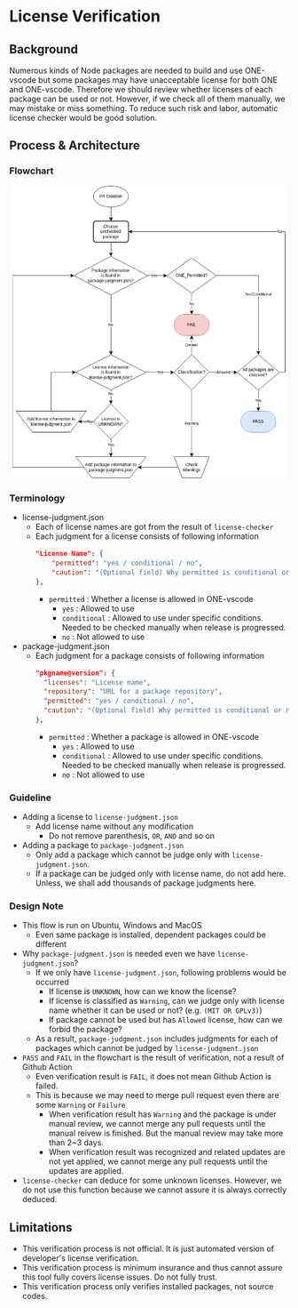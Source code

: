 # License Verification

## Background

Numerous kinds of Node packages are needed to build and use ONE-vscode but some packages may have unacceptable license for both ONE and ONE-vscode.
Therefore we should review whether licenses of each package can be used or not.
However, if we check all of them manually, we may mistake or miss something.
To reduce such risk and labor, automatic license checker would be good solution.

## Process & Architecture

### Flowchart

![flowchart](flowchart.png)

### Terminology

- license-judgment.json
  - Each of license names are got from the result of `license-checker`
  - Each judgment for a license consists of following information
    ```json
    "License Name": {
        "permitted": "yes / conditional / no",
        "caution": "(Optional field) Why permitted is conditional or no"
    },
    ```
    - `permitted` : Whether a license is allowed in ONE-vscode
      - `yes` : Allowed to use
      - `conditional` : Allowed to use under specific conditions. Needed to be checked manually when release is progressed.
      - `no` : Not allowed to use
- package-judgment.json
  - Each judgment for a package consists of following information
    ```json
    "pkgname@version": {
      "licenses": "License name",
      "repository": "URL for a package repository",
      "permitted": "yes / conditional / no",
      "caution": "(Optional field) Why permitted is conditional or no"
    },
    ```
    - `permitted` : Whether a package is allowed in ONE-vscode
      - `yes` : Allowed to use
      - `conditional` : Allowed to use under specific conditions. Needed to be checked manually when release is progressed.
      - `no` : Not allowed to use

### Guideline

- Adding a license to `license-judgment.json`
  - Add license name without any modification
    - Do not remove parenthesis, `OR`, `AND` and so on
- Adding a package to `package-judgment.json`
  - Only add a package which cannot be judge only with `license-judgment.json`.
  - If a package can be judged only with license name, do not add here. Unless, we shall add thousands of package judgments here.

### Design Note

- This flow is run on Ubuntu, Windows and MacOS
  - Even same package is installed, dependent packages could be different
- Why `package-judgment.json` is needed even we have `license-judgment.json`?
  - If we only have `license-judgment.json`, following problems would be occurred
    - If license is `UNKNOWN`, how can we know the license?
    - If license is classified as `Warning`, can we judge only with license name whether it can be used or not? (e.g. `(MIT OR GPLv3)`)
    - If package cannot be used but has `Allowed` license, how can we forbid the package?
  - As a result, `package-judgment.json` includes judgments for each of packages which cannot be judged by `license-judgment.json`
- `PASS` and `FAIL` in the flowchart is the result of verification, not a result of Github Action
  - Even verification result is `FAIL`, it does not mean Github Action is failed.
  - This is because we may need to merge pull request even there are some `Warning` or `Failure`
    - When verification result has `Warning` and the package is under manual review, we cannot merge any pull requests until the manual reivew is finished. But the manual review may take more than 2~3 days.
    - When verification result was recognized and related updates are not yet applied, we cannot merge any pull requests until the updates are applied.
- `license-checker` can deduce for some unknown licenses. However, we do not use this function because we cannot assure it is always correctly deduced.

## Limitations

- This verification process is not official. It is just automated version of developer's license verification.
- This verification process is minimum insurance and thus cannot assure this tool fully covers license issues. Do not fully trust.
- This verification process only verifies installed packages, not source codes.
